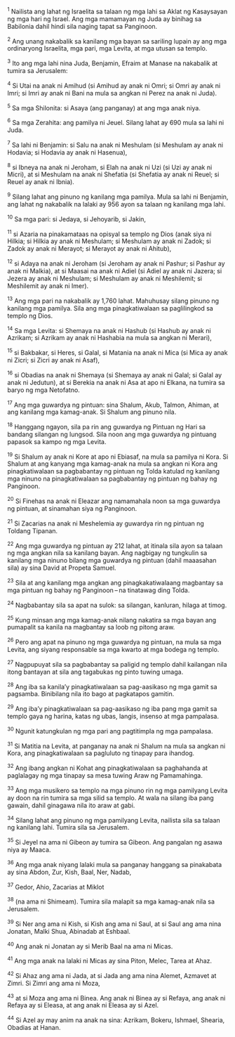 <sup>1</sup>
Nailista ang lahat ng Israelita sa talaan ng mga lahi sa Aklat ng Kasaysayan ng mga hari ng Israel. Ang mga mamamayan ng Juda ay binihag sa Babilonia dahil hindi sila naging tapat sa Panginoon. 

<sup>2</sup>
Ang unang nakabalik sa kanilang mga bayan sa sariling lupain ay ang mga ordinaryong Israelita, mga pari, mga Levita, at mga utusan sa templo. 

<sup>3</sup>
Ito ang mga lahi nina Juda, Benjamin, Efraim at Manase na nakabalik at tumira sa Jerusalem: 

<sup>4</sup>
Si Utai na anak ni Amihud (si Amihud ay anak ni Omri; si Omri ay anak ni Imri; si Imri ay anak ni Bani na mula sa angkan ni Perez na anak ni Juda). 

<sup>5</sup>
Sa mga Shilonita: si Asaya (ang panganay) at ang mga anak niya. 

<sup>6</sup>
Sa mga Zerahita: ang pamilya ni Jeuel. Silang lahat ay 690 mula sa lahi ni Juda. 

<sup>7</sup>
Sa lahi ni Benjamin: si Salu na anak ni Meshulam (si Meshulam ay anak ni Hodavia; si Hodavia ay anak ni Hasenua), 

<sup>8</sup>
si Ibneya na anak ni Jeroham, si Elah na anak ni Uzi (si Uzi ay anak ni Micri), at si Meshulam na anak ni Shefatia (si Shefatia ay anak ni Reuel; si Reuel ay anak ni Ibnia). 

<sup>9</sup>
Silang lahat ang pinuno ng kanilang mga pamilya. Mula sa lahi ni Benjamin, ang lahat ng nakabalik na lalaki ay 956 ayon sa talaan ng kanilang mga lahi. 

<sup>10</sup>
Sa mga pari: si Jedaya, si Jehoyarib, si Jakin, 

<sup>11</sup>
si Azaria na pinakamataas na opisyal sa templo ng Dios (anak siya ni Hilkia; si Hilkia ay anak ni Meshulam; si Meshulam ay anak ni Zadok; si Zadok ay anak ni Merayot; si Merayot ay anak ni Ahitub), 

<sup>12</sup>
si Adaya na anak ni Jeroham (si Jeroham ay anak ni Pashur; si Pashur ay anak ni Malkia), at si Maasai na anak ni Adiel (si Adiel ay anak ni Jazera; si Jezera ay anak ni Meshulam; si Meshulam ay anak ni Meshilemit; si Meshilemit ay anak ni Imer). 

<sup>13</sup>
Ang mga pari na nakabalik ay 1,760 lahat. Mahuhusay silang pinuno ng kanilang mga pamilya. Sila ang mga pinagkatiwalaan sa paglilingkod sa templo ng Dios. 

<sup>14</sup>
Sa mga Levita: si Shemaya na anak ni Hashub (si Hashub ay anak ni Azrikam; si Azrikam ay anak ni Hashabia na mula sa angkan ni Merari), 

<sup>15</sup>
si Bakbakar, si Heres, si Galal, si Matania na anak ni Mica (si Mica ay anak ni Zicri; si Zicri ay anak ni Asaf), 

<sup>16</sup>
si Obadias na anak ni Shemaya (si Shemaya ay anak ni Galal; si Galal ay anak ni Jedutun), at si Berekia na anak ni Asa at apo ni Elkana, na tumira sa baryo ng mga Netofatno. 

<sup>17</sup>
Ang mga guwardya ng pintuan: sina Shalum, Akub, Talmon, Ahiman, at ang kanilang mga kamag-anak. Si Shalum ang pinuno nila. 

<sup>18</sup>
Hanggang ngayon, sila pa rin ang guwardya ng Pintuan ng Hari sa bandang silangan ng lungsod. Sila noon ang mga guwardya ng pintuang papasok sa kampo ng mga Levita. 

<sup>19</sup>
Si Shalum ay anak ni Kore at apo ni Ebiasaf, na mula sa pamilya ni Kora. Si Shalum at ang kanyang mga kamag-anak na mula sa angkan ni Kora ang pinagkatiwalaan sa pagbabantay ng pintuan ng Tolda katulad ng kanilang mga ninuno na pinagkatiwalaan sa pagbabantay ng pintuan ng bahay ng Panginoon. 

<sup>20</sup>
Si Finehas na anak ni Eleazar ang namamahala noon sa mga guwardya ng pintuan, at sinamahan siya ng Panginoon. 

<sup>21</sup>
Si Zacarias na anak ni Meshelemia ay guwardya rin ng pintuan ng Toldang Tipanan. 

<sup>22</sup>
Ang mga guwardya ng pintuan ay 212 lahat, at itinala sila ayon sa talaan ng mga angkan nila sa kanilang bayan. Ang nagbigay ng tungkulin sa kanilang mga ninuno bilang mga guwardya ng pintuan (dahil maaasahan sila) ay sina David at Propeta Samuel. 

<sup>23</sup>
Sila at ang kanilang mga angkan ang pinagkakatiwalaang magbantay sa mga pintuan ng bahay ng Panginoon – na tinatawag ding Tolda. 

<sup>24</sup>
Nagbabantay sila sa apat na sulok: sa silangan, kanluran, hilaga at timog. 

<sup>25</sup>
Kung minsan ang mga kamag-anak nilang nakatira sa mga bayan ang pumapalit sa kanila na magbantay sa loob ng pitong araw. 

<sup>26</sup>
Pero ang apat na pinuno ng mga guwardya ng pintuan, na mula sa mga Levita, ang siyang responsable sa mga kwarto at mga bodega ng templo. 

<sup>27</sup>
Nagpupuyat sila sa pagbabantay sa paligid ng templo dahil kailangan nila itong bantayan at sila ang tagabukas ng pinto tuwing umaga. 

<sup>28</sup>
Ang iba sa kanilaʼy pinagkatiwalaan sa pag-aasikaso ng mga gamit sa pagsamba. Binibilang nila ito bago at pagkatapos gamitin. 

<sup>29</sup>
Ang ibaʼy pinagkatiwalaan sa pag-aasikaso ng iba pang mga gamit sa templo gaya ng harina, katas ng ubas, langis, insenso at mga pampalasa. 

<sup>30</sup>
Ngunit katungkulan ng mga pari ang pagtitimpla ng mga pampalasa. 

<sup>31</sup>
Si Matitia na Levita, at panganay na anak ni Shalum na mula sa angkan ni Kora, ang pinagkatiwalaan sa pagluluto ng tinapay para ihandog. 

<sup>32</sup>
Ang ibang angkan ni Kohat ang pinagkatiwalaan sa paghahanda at paglalagay ng mga tinapay sa mesa tuwing Araw ng Pamamahinga. 

<sup>33</sup>
Ang mga musikero sa templo na mga pinuno rin ng mga pamilyang Levita ay doon na rin tumira sa mga silid sa templo. At wala na silang iba pang gawain, dahil ginagawa nila ito araw at gabi. 

<sup>34</sup>
Silang lahat ang pinuno ng mga pamilyang Levita, nailista sila sa talaan ng kanilang lahi. Tumira sila sa Jerusalem.

<sup>35</sup>
Si Jeyel na ama ni Gibeon ay tumira sa Gibeon. Ang pangalan ng asawa niya ay Maaca. 

<sup>36</sup>
Ang mga anak niyang lalaki mula sa panganay hanggang sa pinakabata ay sina Abdon, Zur, Kish, Baal, Ner, Nadab, 

<sup>37</sup>
Gedor, Ahio, Zacarias at Miklot 

<sup>38</sup>
(na ama ni Shimeam). Tumira sila malapit sa mga kamag-anak nila sa Jerusalem. 

<sup>39</sup>
Si Ner ang ama ni Kish, si Kish ang ama ni Saul, at si Saul ang ama nina Jonatan, Malki Shua, Abinadab at Eshbaal. 

<sup>40</sup>
Ang anak ni Jonatan ay si Merib Baal na ama ni Micas. 

<sup>41</sup>
Ang mga anak na lalaki ni Micas ay sina Piton, Melec, Tarea at Ahaz. 

<sup>42</sup>
Si Ahaz ang ama ni Jada, at si Jada ang ama nina Alemet, Azmavet at Zimri. Si Zimri ang ama ni Moza, 

<sup>43</sup>
at si Moza ang ama ni Binea. Ang anak ni Binea ay si Refaya, ang anak ni Refaya ay si Eleasa, at ang anak ni Eleasa ay si Azel. 

<sup>44</sup>
Si Azel ay may anim na anak na sina: Azrikam, Bokeru, Ishmael, Shearia, Obadias at Hanan.